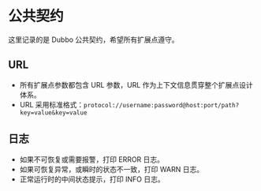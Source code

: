 # 公共契约

这里记录的是 Dubbo 公共契约，希望所有扩展点遵守。

## URL

* 所有扩展点参数都包含 URL 参数，URL 作为上下文信息贯穿整个扩展点设计体系。
* URL 采用标准格式：`protocol://username:password@host:port/path?key=value&key=value`

## 日志

* 如果不可恢复或需要报警，打印 ERROR 日志。
* 如果可恢复异常，或瞬时的状态不一致，打印 WARN 日志。
* 正常运行时的中间状态提示，打印 INFO 日志。